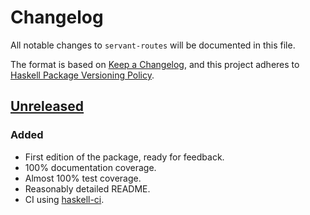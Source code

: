 # Changelog

All notable changes to `servant-routes` will be documented in this file.

The format is based on [Keep a Changelog](https://keepachangelog.com/en/1.1.0/),
and this project adheres to [Haskell Package Versioning Policy](https://pvp.haskell.org).

## [Unreleased]

### Added

- First edition of the package, ready for feedback.
- 100% documentation coverage.
- Almost 100% test coverage.
- Reasonably detailed README.
- CI using [haskell-ci](https://github.com/haskell-CI/haskell-ci).

[unreleased]: https://github.com/fpringle/servant-routes/compare/8be3d0b...HEAD
[0.1.0.0]: https://github.com/fpringle/servant-routes/releases/tag/v0.1.0.0
